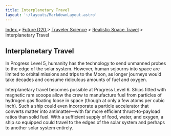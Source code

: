 ```yaml
---
title: Interplanetary Travel
layout: '~/layouts/MarkdownLayout.astro'
---
```


[ Index ](/) > [ Future D20 ](/future.d20.srd) > [Traveler Science](/future.d20.srd/traveler.science) > [Realistic Space Travel](/future.d20.srd/traveler.science/realistic.space.travel) > Interplanetary Travel

## Interplanetary Travel

In Progress Level 5, humanity has the technology to send unmanned probes to
the edge of the solar system. However, human sojourns into space are limited
to orbital missions and trips to the Moon, as longer journeys would take
decades and consume ridiculous amounts of fuel and oxygen.

Interplanetary travel becomes possible at Progress Level 6. Ships fitted with
magnetic ram scoops allow the crew to manufacture fuel from particles of
hydrogen gas floating loose in space (though at only a few atoms per cubic
inch). Such a ship could even incorporate a particle accelerator that converts
matter into antimatter—with far more efficient thrust-to-payload ratios than
solid fuel. With a sufficient supply of food, water, and oxygen, a ship so
equipped could travel to the edges of the solar system and perhaps to another
solar system entirely.

